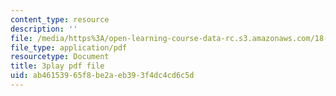 ```yaml
---
content_type: resource
description: ''
file: /media/https%3A/open-learning-course-data-rc.s3.amazonaws.com/18-06sc-linear-algebra-fall-2011/ab46153965f8be2aeb393f4dc4cd6c5d_D8u1LV9CnCk.pdf
file_type: application/pdf
resourcetype: Document
title: 3play pdf file
uid: ab461539-65f8-be2a-eb39-3f4dc4cd6c5d
---
```

